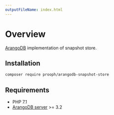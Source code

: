 ```yaml
---
outputFileName: index.html
---
```


# Overview

[ArangoDB](https://www.arangodb.com "Visit ArangoDB website") implementation of snapshot store.

## Installation

```bash
composer require prooph/arangodb-snapshot-store
```

## Requirements

- PHP 7.1
- [ArangoDB server](https://www.arangodb.com/download/ "Download ArangoDB") >= 3.2
